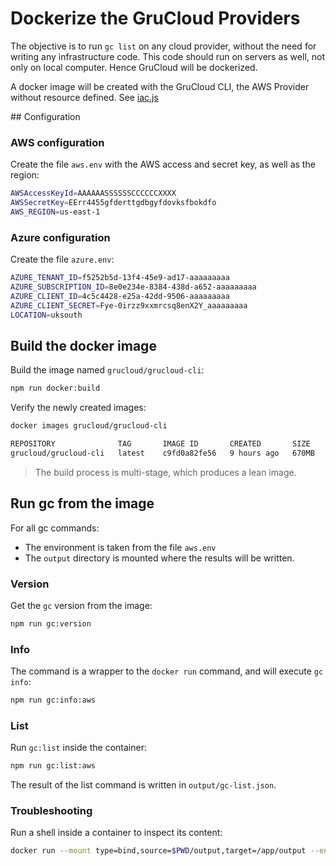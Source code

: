 # Dockerize the GruCloud Providers

The objective is to run `gc list` on any cloud provider, without the need for writing any infrastructure code. This code should run on servers as well, not only on local computer. Hence GruCloud will be dockerized.

A docker image will be created with the GruCloud CLI, the AWS Provider without resource defined. See [iac.js](./iac.js)

## Configuration

### AWS configuration

Create the file `aws.env` with the AWS access and secret key, as well as the region:

```sh
AWSAccessKeyId=AAAAAASSSSSSCCCCCCXXXX
AWSSecretKey=EErr4455gfderttgdbgyfdovksfbokdfo
AWS_REGION=us-east-1
```

### Azure configuration

Create the file `azure.env`:

```sh
AZURE_TENANT_ID=f5252b5d-13f4-45e9-ad17-aaaaaaaaa
AZURE_SUBSCRIPTION_ID=8e0e234e-8384-438d-a652-aaaaaaaaa
AZURE_CLIENT_ID=4c5c4428-e25a-42dd-9506-aaaaaaaaa
AZURE_CLIENT_SECRET=Fye-0irzz9xxmrcsq8enX2Y_aaaaaaaaa
LOCATION=uksouth
```

## Build the docker image

Build the image named `grucloud/grucloud-cli`:

```sh
npm run docker:build
```

Verify the newly created images:

```sh
docker images grucloud/grucloud-cli
```

```txt
REPOSITORY              TAG       IMAGE ID       CREATED       SIZE
grucloud/grucloud-cli   latest    c9fd0a82fe56   9 hours ago   670MB
```

> The build process is multi-stage, which produces a lean image.

## Run gc from the image

For all gc commands:

- The environment is taken from the file `aws.env`
- The `output` directory is mounted where the results will be written.

### Version

Get the `gc` version from the image:

```sh
npm run gc:version
```

### Info

The command is a wrapper to the `docker run` command, and will execute `gc info`:

```sh
npm run gc:info:aws
```

### List

Run `gc:list` inside the container:

```sh
npm run gc:list:aws
```

The result of the list command is written in `output/gc-list.json`.

### Troubleshooting

Run a shell inside a container to inspect its content:

```sh
docker run --mount type=bind,source=$PWD/output,target=/app/output --entrypoint /bin/sh -it grucloud/grucloud-cli
```
